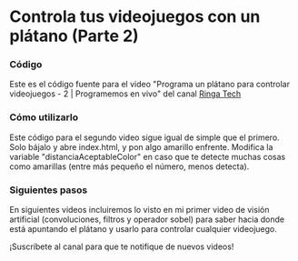 # Controla tus videojuegos con un plátano (Parte 2)

### Código

Este es el código fuente para el video "Programa un plátano para controlar videojuegos - 2 | Programemos en vivo" del canal [Ringa Tech](https://youtube.com/c/RingaTech)

### Cómo utilizarlo
Este código para el segundo video sigue igual de simple que el primero. Solo bájalo y abre index.html, y pon algo amarillo enfrente.
Modifica la variable "distanciaAceptableColor" en caso que te detecte muchas cosas como amarillas (entre más pequeño el número, menos detecta).

### Siguientes pasos
En siguientes videos incluiremos lo visto en mi primer video de visión artificial (convoluciones, filtros y operador sobel) para saber hacia donde está apuntando el plátano y usarlo para controlar cualquier videojuego.

¡Suscríbete al canal para que te notifique de nuevos videos!